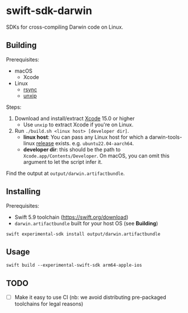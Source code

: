 # swift-sdk-darwin

SDKs for cross-compiling Darwin code on Linux.

## Building

Prerequisites:
- macOS
    - Xcode
- Linux
    - [rsync](https://rsync.samba.org)
    - [unxip](https://github.com/saagarjha/unxip)

Steps:
1. Download and install/extract [Xcode](https://developer.apple.com/download/all/?q=Xcode) 15.0 or higher
    - Use `unxip` to extract Xcode if you're on Linux.
2. Run `./build.sh <linux host> [developer dir]`.
    - **linux host**: You can pass any Linux host for which a darwin-tools-linux [release](https://github.com/kabiroberai/darwin-tools-linux/releases) exists. e.g. `ubuntu22.04-aarch64`.
    - **developer dir**: this should be the path to `Xcode.app/Contents/Developer`. On macOS, you can omit this argument to let the script infer it.

Find the output at `output/darwin.artifactbundle`.

## Installing

Prerequisites:
- Swift 5.9 toolchain (<https://swift.org/download>)
- `darwin.artifactbundle` built for your host OS (see **Building**)

```
swift experimental-sdk install output/darwin.artifactbundle
```

## Usage

```
swift build --experimental-swift-sdk arm64-apple-ios
```

## TODO

- [ ] Make it easy to use CI (nb: we avoid distributing pre-packaged toolchains for legal reasons)
